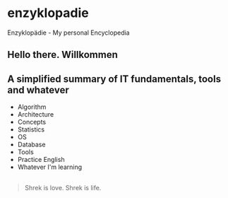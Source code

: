 # enzyklopadie
Enzyklopädie - My personal Encyclopedia

## Hello there. Willkommen

## A simplified summary of IT fundamentals, tools and whatever
- Algorithm
- Architecture
- Concepts
- Statistics
- OS
- Database
- Tools
- Practice English
- Whatever I'm learning

## 
>Shrek is love. Shrek is life.